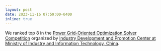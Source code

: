 ```yaml
---
layout: post
date: 2023-11-16 07:59:00-0400
inline: true
---
```


<!-- Our paper "[Mixed-integer linear optimization for full truckload pickup and delivery](http://www.optimization-online.org/DB_HTML/2021/03/8309.html)" is now accepted by Optimization Letters. -->

We ranked top 8 in the [Power Grid-Oriented Optimization Solver Competition](https://erace.event.com.cn/#/about/keyword/?pid=26&tid=49) organized by [Industry Development and Promotion Center at Ministry of Industry and Information Technology, China](http://www.idpc.org.cn/).